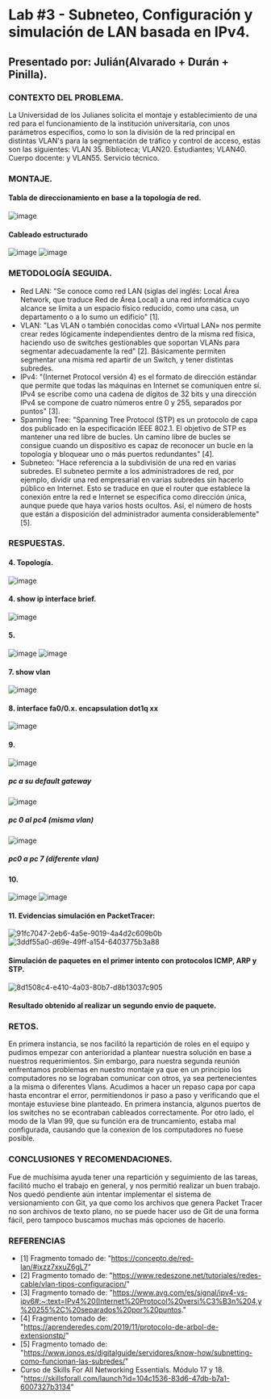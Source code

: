 # Lab #3 - Subneteo, Configuración y simulación de LAN basada en IPv4.

## Presentado por: Julián(Alvarado + Durán + Pinilla).

### CONTEXTO DEL PROBLEMA.
La Universidad de los Julianes solicita el montaje y establecimiento de una red para el funcionamiento de la institución universitaria, con unos parámetros específios, como lo son la división de la red principal en distintas VLAN's para la segmentación de tráfico y control de acceso, estas son las siguientes: VLAN 35. Biblioteca; VLAN20. Estudiantes; VLAN40. Cuerpo docente: y VLAN55. Servicio técnico.

### MONTAJE.

#### Tabla de direccionamiento en base a la topología de red.
![image](https://user-images.githubusercontent.com/64561271/236713817-83a2477a-6888-4633-b49d-52c06f0a0dec.png)

#### Cableado estructurado
![image](https://user-images.githubusercontent.com/64561271/236714182-a845e1fd-0849-407a-a388-a9f3353b0b0a.png)
![image](https://user-images.githubusercontent.com/64561271/236714240-31508c51-d655-4171-bdbc-a7eacbd28038.png)




### METODOLOGÍA SEGUIDA.

* Red LAN: "Se conoce como red LAN (siglas del inglés: Local Área Network, que traduce Red de Área Local) a una red informática cuyo alcance se limita a un espacio físico reducido, como una casa, un departamento o a lo sumo un edificio" [1].
* VLAN: "Las VLAN o también conocidas como «Virtual LAN» nos permite crear redes lógicamente independientes dentro de la misma red física, haciendo uso de switches gestionables que soportan VLANs para segmentar adecuadamente la red" [2]. Básicamente permiten segmentar una misma red apartir de un Switch, y tener distintas subredes.
* IPv4: "(Internet Protocol versión 4) es el formato de dirección estándar que permite que todas las máquinas en Internet se comuniquen entre sí. IPv4 se escribe como una cadena de dígitos de 32 bits y una dirección IPv4 se compone de cuatro números entre 0 y 255, separados por puntos" [3].
* Spanning Tree: "Spanning Tree Protocol (STP) es un protocolo de capa dos publicado en la especificación IEEE 802.1.
El objetivo de STP es mantener una red libre de bucles. Un camino libre de bucles se consigue cuando un dispositivo es capaz de reconocer un bucle en la topología y bloquear uno o más puertos redundantes" [4].
* Subneteo: "Hace referencia a la subdivisión de una red en varias subredes. El subneteo permite a los administradores de red, por ejemplo, dividir una red empresarial en varias subredes sin hacerlo público en Internet. Esto se traduce en que el router que establece la conexión entre la red e Internet se especifica como dirección única, aunque puede que haya varios hosts ocultos. Así, el número de hosts que están a disposición del administrador aumenta considerablemente" [5].

### RESPUESTAS.

#### 4. Topología.
![image](https://user-images.githubusercontent.com/64561271/236714304-37d601de-2ba9-4122-928f-c5442c8770d7.png)


#### 4. show ip interface brief.

![image](https://user-images.githubusercontent.com/64561271/236714157-6e2d0677-59ca-4100-b3b8-d9c0f4076a75.png)

#### 5. 
![image](https://user-images.githubusercontent.com/64561271/236714388-ce6c4c30-78a2-4a93-8db1-af8a36991aaf.png)
![image](https://user-images.githubusercontent.com/64561271/236714398-4d2428ec-16f7-469e-acda-d75282499af4.png)

#### 7. show vlan 
![image](https://user-images.githubusercontent.com/64561271/236714699-9619a449-88c1-4f73-afb0-7be96d922827.png)

#### 8. interface fa0/0.x.  encapsulation dot1q xx
![image](https://user-images.githubusercontent.com/64561271/236714728-738ab1e6-db81-48f8-94a5-20711cc15a4e.png)

#### 9.
![image](https://user-images.githubusercontent.com/64561271/236714850-29d6fbe0-8025-4ee6-a130-16166c5f8d51.png) 
##### pc a su default gateway
![image](https://user-images.githubusercontent.com/64561271/236714973-1630c64e-8ce2-4105-a51c-9f9045bb304b.png) 
##### pc 0 al pc4 (misma vlan)
![image](https://user-images.githubusercontent.com/64561271/236714980-c1f47257-ed3c-4f22-8360-64c39f8d2878.png) 
##### pc0 a pc 7 (diferente vlan)

#### 10.
![image](https://user-images.githubusercontent.com/64561271/236714864-4309cd21-a443-4fd8-a17d-276740f11d23.png)
![image](https://user-images.githubusercontent.com/64561271/236714871-1a849a1c-d029-4a9a-b4fe-4c60dc8a89de.png)

#### 11. Evidencias simulación en PacketTracer:

![91fc7047-2eb6-4a5e-9019-4a4d2c609b0b](https://user-images.githubusercontent.com/110574175/236722333-4d1483e0-49dc-4db8-b09d-a82afc597c35.jpg)
![3ddf55a0-d69e-49ff-a154-6403775b3a88](https://user-images.githubusercontent.com/110574175/236722361-c8677289-a72e-4333-b6dd-9587941214c5.jpg)
#### Simulación de paquetes en el primer intento con protocolos ICMP, ARP y STP.

![8d1508c4-e410-4a03-80b7-d8b13037c905](https://user-images.githubusercontent.com/110574175/236722488-c1fc4c9c-d546-4d63-977f-886644ac0b91.jpg)
#### Resultado obtenido al realizar un segundo envio de paquete.


### RETOS.

En primera instancia, se nos facilitó la repartición de roles en el equipo y pudimos empezar con anterioridad a plantear nuestra solución en base a nuestros requerimientos. Sin embargo, para nuestra segunda reunión enfrentamos problemas en nuestro montaje ya que en un principio los computadores no se lograban comunicar con otros, ya sea pertenecientes a la misma o diferentes Vlans. Acudimos a hacer un repaso capa por capa hasta encontrar el error, permitiendonos ir paso a paso y verificando que el montaje estuviese bine planteado. En primera instancia, algunos puertos de los switches no se econtraban cableados correctamente. Por otro lado, el modo de la Vlan 99, que su función era de truncamiento, estaba mal configurada, causando que la conexion de los computadores no fuese posible. 

### CONCLUSIONES Y RECOMENDACIONES.
Fue de muchísima ayuda tener una repartición y seguimiento de las tareas, facilitó mucho el trabajo en general, y nos permitió realizar un buen trabajo. Nos quedó pendiente aún intentar implementar el sistema de versionamiento con Git, ya que como los archivos que genera Packet Tracer no son archivos de texto plano, no se puede hacer uso de Git de una forma fácil, pero tampoco buscamos muchas más opciones de hacerlo.


### REFERENCIAS
* [1] Fragmento tomado de: "https://concepto.de/red-lan/#ixzz7xxuZ6gL7"
* [2] Fragmento tomado de: "https://www.redeszone.net/tutoriales/redes-cable/vlan-tipos-configuracion/"
* [3] Fragmento tomado de: "https://www.avg.com/es/signal/ipv4-vs-ipv6#:~:text=IPv4%20(Internet%20Protocol%20versi%C3%B3n%204,y%20255%2C%20separados%20por%20puntos."
* [4] Fragmento tomado de: "https://aprenderedes.com/2019/11/protocolo-de-arbol-de-extensionstp/"
* [5] Fragmento tomado de: "https://www.ionos.es/digitalguide/servidores/know-how/subnetting-como-funcionan-las-subredes/"
* Curso de Skills For All Networking Essentials. Módulo 17 y 18. "https://skillsforall.com/launch?id=104c1536-83d6-47db-b7a1-6007327b3134"
